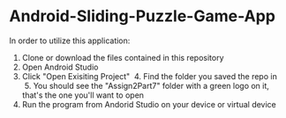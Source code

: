 # Android-Sliding-Puzzle-Game-App

In order to utilize this application:
  1. Clone or download the files contained in this repository
  2. Open Android Studio
  3. Click "Open Exisiting Project"
  4. Find the folder you saved the repo in 
  5. You should see the "Assign2Part7" folder with a green logo on it, that's the one you'll want to open
  6. Run the program from Andorid Studio on your device or virtual device 

